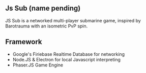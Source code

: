 ## Js Sub (name pending)
JS Sub is a networked multi-player submarine game, inspired by Barotrauma with an isometric PvP spin.
## Framework
<ul>
  <li>Google's Firiebase Realtime Database for networking</li>
  <li>Node.JS & Electron for local Javascript interpreting</li>
  <li>Phaser.JS Game Engine</li>
</ul>
